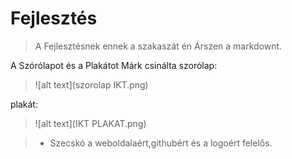 # Fejlesztés
>A Fejlesztésnek ennek a szakaszát én Árszen a markdownt.

A Szórólapot és a Plakátot Márk csinálta
szorólap:
> ![alt text](szorolap IKT.png) 

plakát:
> ![alt text](IKT PLAKAT.png) 

>* Szecskó a weboldalaért,githubért és a logoért felelős.





